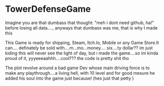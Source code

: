 # TowerDefenseGame
Imagine you are that dumbass that thought: "meh i dont need github, ha!" before losing all data...., anyways that dumbass was me, that is why I made this 

This Game is ready for shipping, Steam, Itch.Io, Mobile or any Game Store.It can.... definately be sold with....m...mo...money.... six....ty dollar?? im just kiding this will never see the light of day, but i made the game....so im kinda proud of it, yyyeeeaahhh....cool??? the code is pretty shit tho

The plot revolve around a bad game Dev whose main driving force is to make any playthrough....a living hell, with 10 level and for good mesure he added his soul into the game just because! (hes just that petty )
